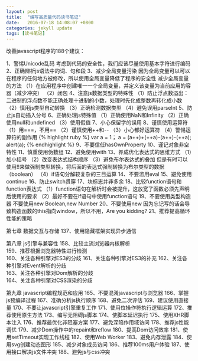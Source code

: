 ```yaml
---
layout: post
title:  "编写高质量代码读书笔记"
date:   2016-07-18 14:08:07 +0800
categories: jekyll update
tags: [读书笔记]
---
```

改善javascript程序的188个建议：

1、警惕Unicode乱码
考虑到代码的安全性，我们应该尽量使用基本字符进行编码
2、正确辨析js语法中的词、句和段
3、减少全局变量污染
因为全局变量可以可以在程序的任何地方被修改，所以使用全局变量降低了程序的安全性
减少全局变量的方法
（1）在应用程序中创建唯一一个全局变量，并定义该变量为当前应用的容器（减少冲突）
（2）闭包
4、注意js数据类型的特殊性
（1）防止浮点数溢出：二进制的浮点数不能正确处理十进制的小数，处理时先化成整数再转化成小数
（2）慎用js类型自动转换
（3）正确检测数据类型
（4）避免误用parseInt
5、防止js自动插入分号
6、正确处理js特殊值
（1）正确使用NaN和Infinity
（2）正确使用null和undefined
（3）使用假值
7、小心保留字的误用
8、谨慎使用运算符
（1）用===，不用==
（2）谨慎使用++和--
（3）小心都好运算符
（4）警惕运算符的副作用
{% highlight ruby %}
    var a = 1；
    a = (a++)+(++a)-(a++)-(++a);
    alert(a);
{% endhighlight %}
9、不要信任hasOwnProperty
10、谨记对象非空特性
11、慎重使用伪数组
12、避免使用with
13、养成优化表达式的思维方式
（1）加小括号
（2）改变表达式结构顺序
（3）避免布尔表达式的叠加
但是有时可以使用!!来做强制类型转换，将后面的表达式强制转换为布尔类型的数据（boolean）
（4）if语句分解较复杂的三目运算
14、不要滥用eval
15、避免使用continue
16、防止switch贯穿
17、块标志并非多余
18、比较function语句和function表达式
（1）function语句在解析时会被提升，这放宽了函数必须先声明后使用的要求
（2）最好不要在if语句中使用function语句
19、不要使用类型构造器
不要使用new Boolean,new Number
20、不要使用new
因为忘记写的话会导致构造函数的this指向window，所以不用，Are you kidding?
21、推荐提高循环性能的策略


第七章 数据交互与存储
137、使用隐藏框架实现异步通信


第八章 js引擎与兼容性
158、比较主流浏览器内核解析  
159、推荐根据浏览器特性进行检测  
160、关注各种引擎对ES3的分歧
161、关注各种引擎对ES3的补充
162、关注各种引擎对Event解析的分歧  
163、关注各种引擎对Dom解析的分歧  
164、关注各种引擎对CSS渲染的分歧 
 
 第九章 javascript编程规范和应用
165、不要混淆javascript与浏览器
166、掌握js预编译过程
167、准确分析js执行顺序
168、避免二次评估
169、建议使用直接量
170、不要让javascript引擎重复工作
171、使用位操作符执行逻辑运算
172、推荐使用原生方法
173、编写无阻碍js脚本
174、使脚本延迟执行
175、使用XHR脚本注入
176、推荐最优化非阻塞方案
177、避免深陷作用域访问
178、推荐js性能调优
179、减少Dom操作中的repaint和reflow
180、提高Dom访问效率
181、使用setTimeout实现工作线程
182、使用Web Worker
183、避免内存泄露
184、使用svg创建动态图形
185、减少对象成员访问
186、推荐100ms用户体验
187、使用接口解决js文件冲突
188、避免js与css冲突





